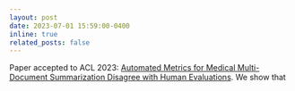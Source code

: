 ```yaml
---
layout: post
date: 2023-07-01 15:59:00-0400
inline: true
related_posts: false
---
```


Paper accepted to ACL 2023: [Automated Metrics for Medical Multi-Document Summarization Disagree with Human Evaluations](https://aclanthology.org/2023.acl-long.549/). We show that
